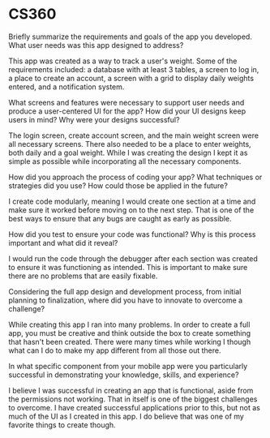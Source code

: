 # CS360
Briefly summarize the requirements and goals of the app you developed. What user needs was this app designed to address?

This app was created as a way to track a user's weight.  Some of the requirements included: a database with at least 3 tables, a screen to log in, a place to create an account, a screen with a grid to display daily weights entered, and a notification system.

What screens and features were necessary to support user needs and produce a user-centered UI for the app? How did your UI designs keep users in mind? Why were your designs successful?

The login screen, create account screen, and the main weight screen were all necessary screens.  There also needed to be a place to enter weights, both daily and a goal weight.  While I was creating the design I kept it as simple as possible while incorporating all the necessary components.

How did you approach the process of coding your app? What techniques or strategies did you use? How could those be applied in the future?

I create code modularly, meaning I would create one section at a time and make sure it worked before moving on to the next step.  That is one of the best ways to ensure that any bugs are caught as early as possible.

How did you test to ensure your code was functional? Why is this process important and what did it reveal?

I would run the code through the debugger after each section was created to ensure it was functioning as intended.  This is important to make sure there are no problems that are easily fixable.

Considering the full app design and development process, from initial planning to finalization, where did you have to innovate to overcome a challenge?

While creating this app I ran into many problems.  In order to create a full app, you must be creative and think outside the box to create something that hasn't been created.  There were many times while working I though what can I do to make my app different from all those out there.

In what specific component from your mobile app were you particularly successful in demonstrating your knowledge, skills, and experience?

I believe I was successful in creating an app that is functional, aside from the permissions not working.  That in itself is one of the biggest challenges to overcome.  I have created successful applications prior to this, but not as much of the UI as I created in this app.  I do believe that was one of my favorite things to create though.
